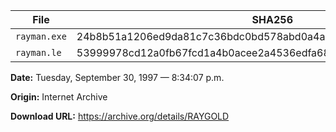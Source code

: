 | File | SHA256 |
| ---- | ------ |
| `rayman.exe` | 24b8b51a1206ed9da81c7c36bdc0bd578abd0a4a28fbb2c5bdc655c4fae73a9b |
| `rayman.le` | 53999978cd12a0fb67fcd1a4b0acee2a4536edfa685d2587da949ab1f33410be |

**Date:** Tuesday, September 30, 1997 — 8:34:07 p.m.

**Origin:** Internet Archive

**Download URL:** https://archive.org/details/RAYGOLD
